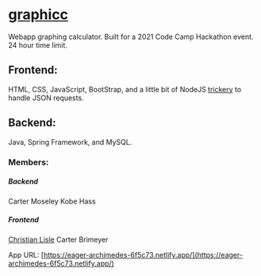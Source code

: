 # [graphicc](https://eager-archimedes-6f5c73.netlify.app/)
Webapp graphing calculator.
Built for a 2021 Code Camp Hackathon event. 24 hour time limit.

## Frontend:
HTML, CSS, JavaScript, BootStrap, and a little bit of NodeJS [trickery](https://stackoverflow.com/a/43268098/10475867) to handle JSON requests.

## Backend:
Java, Spring Framework, and MySQL.

### Members:
##### Backend
Carter Moseley
Kobe Hass
##### Frontend
[Christian Lisle](http://christianlisle.com)
Carter Brimeyer

App URL: [https://eager-archimedes-6f5c73.netlify.app/](https://eager-archimedes-6f5c73.netlify.app/)

